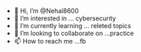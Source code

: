 - 👋 Hi, I’m @Nehal8600
- 👀 I’m interested in ... cybersecurity 
- 🌱 I’m currently learning ... releted topics
- 💞️ I’m looking to collaborate on ...practice
- 📫 How to reach me ...fb 

<!---
Nehal8600/Nehal8600 is a ✨ special ✨ repository because its `README.md` (this file) appears on your GitHub profile.
You can click the Preview link to take a look at your changes.
--->
